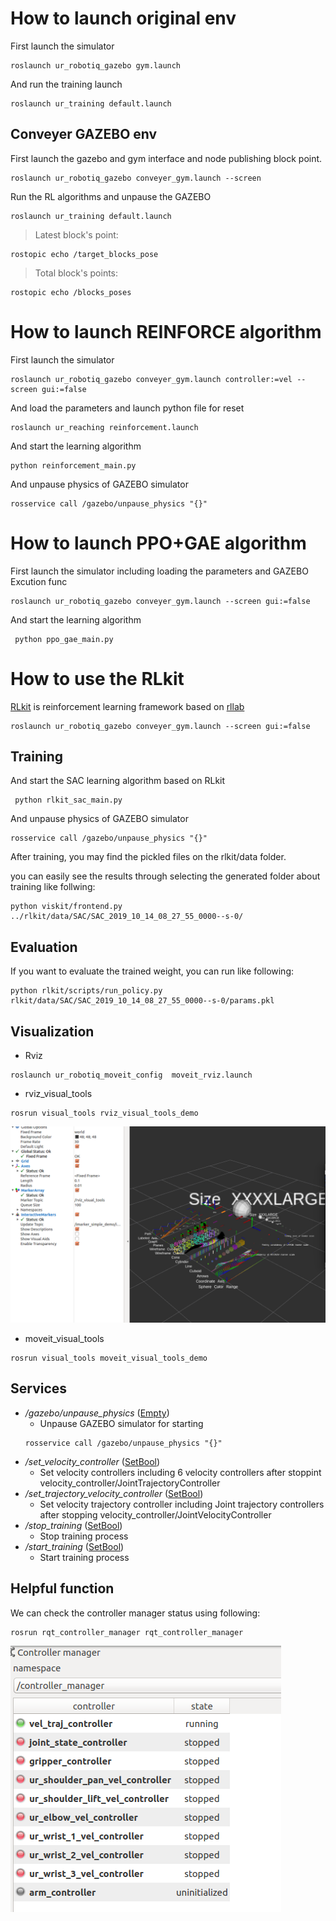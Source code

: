 # How to launch original env
 First launch the simulator
  
  ``` 
  roslaunch ur_robotiq_gazebo gym.launch
  ```
 
 And run the training launch
  ```
  roslaunch ur_training default.launch
  ```

## Conveyer GAZEBO env

First launch the gazebo and gym interface and node publishing block point.
 ```
 roslaunch ur_robotiq_gazebo conveyer_gym.launch --screen
 ```
 
 Run the RL algorithms and unpause the GAZEBO
  ```
  roslaunch ur_training default.launch
  ```
 

> Latest block's point:
``` 
rostopic echo /target_blocks_pose
```

> Total block's points:
``` 
rostopic echo /blocks_poses 
```


# How to launch REINFORCE algorithm
 First launch the simulator
  
  ``` 
roslaunch ur_robotiq_gazebo conveyer_gym.launch controller:=vel --screen gui:=false
  ```
 
 And load the parameters and launch python file for reset
  ```
roslaunch ur_reaching reinforcement.launch
  ```

 And start the learning algorithm 
  ```
python reinforcement_main.py 
  ```

 And unpause physics of GAZEBO simulator
 ```
 rosservice call /gazebo/unpause_physics "{}"
 ```



# How to launch PPO+GAE algorithm
First launch the simulator including loading the parameters and GAZEBO Excution func
```
roslaunch ur_robotiq_gazebo conveyer_gym.launch --screen gui:=false
```

 And start the learning algorithm 
 ```
  python ppo_gae_main.py
 ```


# How to use the RLkit 
[RLkit](https://github.com/vitchyr/rlkit) is reinforcement learning framework based on [rllab](https://github.com/rll/rllab)

```
roslaunch ur_robotiq_gazebo conveyer_gym.launch --screen gui:=false
```

## Training
 And start the SAC learning algorithm based on RLkit
 ```
  python rlkit_sac_main.py
 ```

 And unpause physics of GAZEBO simulator
 ```
 rosservice call /gazebo/unpause_physics "{}"
 ```
 
 After training, you may find the pickled files on the rlkit/data folder.
 
 you can easily see the results through selecting the generated folder about training like follwing:
 
 ```
 python viskit/frontend.py ../rlkit/data/SAC/SAC_2019_10_14_08_27_55_0000--s-0/
```

## Evaluation

If you want to evaluate the trained weight, you can run like following:
```
python rlkit/scripts/run_policy.py rlkit/data/SAC/SAC_2019_10_14_08_27_55_0000--s-0/params.pkl 
```


## Visualization

- Rviz
```
roslaunch ur_robotiq_moveit_config  moveit_rviz.launch 
```

- rviz_visual_tools
```
rosrun visual_tools rviz_visual_tools_demo
```

![Visualization](../images/rviz_visual_tools.png)

- moveit_visual_tools
```
rosrun visual_tools moveit_visual_tools_demo
```




## Services

- _/gazebo/unpause_physics_ ([Empty](http://docs.ros.org/melodic/api/std_srvs/html/srv/Empty.html))
  - Unpause GAZEBO simulator for starting
  ```
  rosservice call /gazebo/unpause_physics "{}"
  ```
- _/set_velocity_controller_ ([SetBool](http://docs.ros.org/melodic/api/std_srvs/html/srv/SetBool.html))
  -  Set velocity controllers including 6 velocity controllers after stoppint velocity_controller/JointTrajectoryController
- _/set_trajectory_velocity_controller_ ([SetBool](http://docs.ros.org/melodic/api/std_srvs/html/srv/SetBool.html))
  -  Set velocity trajectory controller including Joint trajectory controllers after stopping velocity_controller/JointVelocityController
- _/stop_training_ ([SetBool](http://docs.ros.org/melodic/api/std_srvs/html/srv/SetBool.html))
  -  Stop training process
- _/start_training_ ([SetBool](http://docs.ros.org/melodic/api/std_srvs/html/srv/SetBool.html))
  -  Start training process


## Helpful function
We can check the controller manager status using following:
```
rosrun rqt_controller_manager rqt_controller_manager
```


![controller manager](../images/controller_manager.png)
